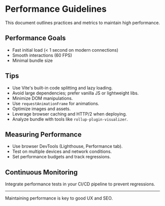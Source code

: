 # Performance Guidelines

This document outlines practices and metrics to maintain high performance.

## Performance Goals

- Fast initial load (< 1 second on modern connections)
- Smooth interactions (60 FPS)
- Minimal bundle size

## Tips

- Use Vite's built-in code splitting and lazy loading.
- Avoid large dependencies; prefer vanilla JS or lightweight libs.
- Minimize DOM manipulations.
- Use `requestAnimationFrame` for animations.
- Optimize images and assets.
- Leverage browser caching and HTTP/2 when deploying.
- Analyze bundle with tools like `rollup-plugin-visualizer`.

## Measuring Performance

- Use browser DevTools (Lighthouse, Performance tab).
- Test on multiple devices and network conditions.
- Set performance budgets and track regressions.

## Continuous Monitoring

Integrate performance tests in your CI/CD pipeline to prevent regressions.

---

Maintaining performance is key to good UX and SEO.
